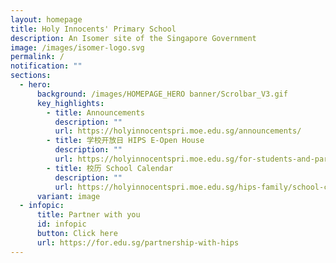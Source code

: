 ```yaml
---
layout: homepage
title: Holy Innocents' Primary School
description: An Isomer site of the Singapore Government
image: /images/isomer-logo.svg
permalink: /
notification: ""
sections:
  - hero:
      background: /images/HOMEPAGE_HERO banner/Scrolbar_V3.gif
      key_highlights:
        - title: Announcements
          description: ""
          url: https://holyinnocentspri.moe.edu.sg/announcements/
        - title: 学校开放日 HIPS E-Open House
          description: ""
          url: https://holyinnocentspri.moe.edu.sg/for-students-and-parents/e-openhouse/
        - title: 校历 School Calendar
          description: ""
          url: https://holyinnocentspri.moe.edu.sg/hips-family/school-calendar/
      variant: image
  - infopic:
      title: Partner with you
      id: infopic
      button: Click here
      url: https://for.edu.sg/partnership-with-hips
---
```

